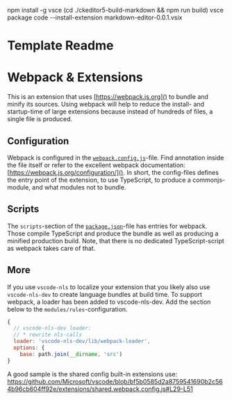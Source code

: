 npm install -g vsce
(cd ./ckeditor5-build-markdown && npm run build)
vsce package
code --install-extension markdown-editor-0.0.1.vsix

# Template Readme

# Webpack & Extensions

This is an extension that uses [https://webpack.js.org]() to bundle and minify its sources. Using webpack will help to reduce the install- and startup-time of large extensions because instead of hundreds of files, a single file is produced.

## Configuration

Webpack is configured in the [`webpack.config.js`](./webpack.config.js)-file. Find annotation inside the file itself or refer to the excellent webpack documentation: [https://webpack.js.org/configuration/](). In short, the config-files defines the entry point of the extension, to use TypeScript, to produce a commonjs-module, and what modules not to bundle.

## Scripts

The `scripts`-section of the [`package.json`](./package.json)-file has entries for webpack. Those compile TypeScript and produce the bundle as well as producing a minified production build. Note, that there is no dedicated TypeScript-script as webpack takes care of that.

## More

If you use `vscode-nls` to localize your extension that you likely also use `vscode-nls-dev` to create language bundles at build time. To support webpack, a loader has been added to vscode-nls-dev. Add the section below to the `modules/rules`-configuration.

```js
{
  // vscode-nls-dev loader:
  // * rewrite nls-calls
  loader: 'vscode-nls-dev/lib/webpack-loader',
  options: {
    base: path.join(__dirname, 'src')
}
```

A good sample is the shared config built-in extensions use: https://github.com/Microsoft/vscode/blob/bf5b0585d2a8759541690b2c564b96cb604ff92e/extensions/shared.webpack.config.js#L29-L51

